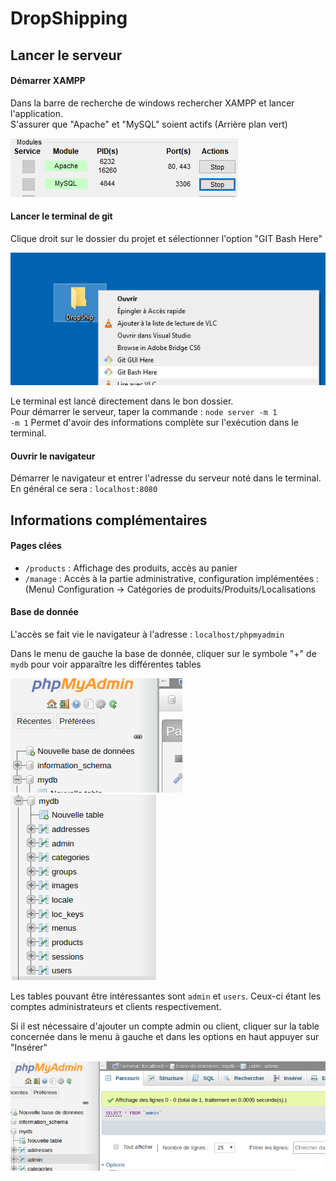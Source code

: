 # DropShipping
## Lancer le serveur
#### Démarrer XAMPP
Dans la barre de recherche de windows rechercher XAMPP et lancer l'application.  
S'assurer que "Apache" et "MySQL" soient actifs (Arrière plan vert)

![alt text](https://github.com/BayDragon42/DropShipping/blob/master/readme_ressources/xampp.png?raw=true)

#### Lancer le terminal de git
Clique droit sur le dossier du projet et sélectionner l'option "GIT Bash Here"

![alt text](https://github.com/BayDragon42/DropShipping/blob/master/readme_ressources/gitbashhere.png?raw=true)

Le terminal est lancé directement dans le bon dossier.  
Pour démarrer le serveur, taper la commande : `node server -m 1`  
`-m 1` Permet d'avoir des informations complète sur l'exécution dans le terminal.

#### Ouvrir le navigateur
  Démarrer le navigateur et entrer l'adresse du serveur noté dans le terminal. En général ce sera : `localhost:8080`

## Informations complémentaires
#### Pages clées
- `/products` : Affichage des produits, accès au panier
- `/manage` : Accès à la partie administrative, configuration implémentées : (Menu) Configuration -> Catégories de produits/Produits/Localisations

#### Base de donnée
L'accès se fait vie le navigateur à l'adresse : `localhost/phpmyadmin`  

Dans le menu de gauche la base de donnée, cliquer sur le symbole "+" de `mydb` pour voir apparaître les différentes tables

![alt text](https://github.com/BayDragon42/DropShipping/blob/master/readme_ressources/database.png?raw=true)
![alt text](https://github.com/BayDragon42/DropShipping/blob/master/readme_ressources/tables.png?raw=true)

Les tables pouvant être intéressantes sont `admin` et `users`. Ceux-ci étant les comptes administrateurs et clients respectivement.

Si il est nécessaire d'ajouter un compte admin ou client, cliquer sur la table concernée dans le menu à gauche et dans les options en haut appuyer sur "Insérer"

![alt text](https://github.com/BayDragon42/DropShipping/blob/master/readme_ressources/insert.png?raw=true)
